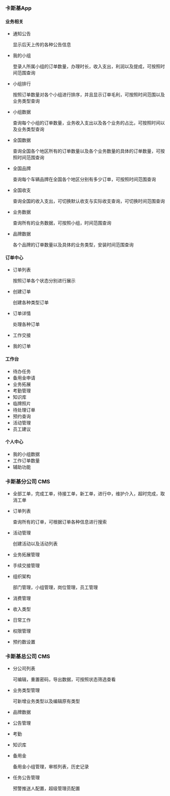 ### 卡斯基App

#### 业务相关

- 通知公告

    显示后天上传的各种公告信息

- 我的小组

    登录人所属小组的订单数量，办理时长，收入支出，利润以及提成，可按照时间范围查询

- 小组排行

    按照订单数量对各个小组进行排序，并且显示订单毛利，可按照时间范围以及业务类型查询

- 小组数据

    查询每个小组的订单数量，业务收入支出以及各个业务的占比，可按照时间以及业务类型查询

- 全国数据

    查询全国各个地区所有的订单数量以及各个业务数量的具体的订单数量，可按照时间范围查询

- 全国品牌

    查询每个车辆品牌在全国各个地区分别有多少订单，可按照时间范围查询

- 全国收支

    查询全国的收入支出，可切换默认收支与实际收支查询，可切换时间范围查询

- 业务数据

    查询所有的业务数据，可按照小组，时间范围查询

- 品牌数据

    各个品牌的订单数量以及具体的业务类型，安装时间范围查询

#### 订单中心

- 订单列表

    按照订单各个状态分别进行展示

- 创建订单

    创建各种类型订单

- 订单详情

    处理各种订单

- 工作交接

- 我的订单

#### 工作台

- 待办任务
- 备用金申请
- 业务拓展
- 考勤管理
- 知识库
- 临牌照片
- 待处理订单
- 预约查询
- 活动管理
- 员工建议

#### 个人中心

- 我的小组数据
- 工作订单数量
- 辅助功能

### 卡斯基分公司 CMS

- 全部工单，完成工单，待接工单，新工单，进行中，维护介入，超时完成，取消工单

- 订单列表

    查询所有的订单，可根据订单各种信息进行搜索

- 活动管理

    创建活动以及活动列表

- 业务拓展管理

- 手续交接管理

- 组织架构

    部门管理，小组管理，岗位管理，员工管理

- 消费管理

- 收入类型

- 日常工作

- 权限管理

- 预约数设置

### 卡斯基总公司 CMS

- 分公司列表

    可编辑，重置密码，导出数据，可按照状态筛选查看

- 业务类型管理

    可新增业务类型以及编辑原有类型

- 品牌数据

- 公告管理

- 考勤

- 知识库

- 备用金

    备用金小组管理，审核列表，历史记录

- 任务公告管理

    预警推送人配置，超级管理员配置